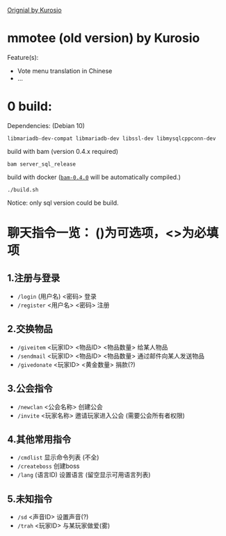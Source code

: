 [Orignial by Kurosio](https://www.teeworlds.com/forum/viewtopic.php?id=12612)

# mmotee (old version) by Kurosio

Feature(s):
* Vote menu translation in Chinese
* ...

# 0 build:

Dependencies: (Debian 10)

	libmariadb-dev-compat libmariadb-dev libssl-dev libmysqlcppconn-dev

build with bam (version 0.4.x required)

	bam server_sql_release

build with docker ([`bam-0.4.0`](https://github.com/matricks/bam/) will be automatically compiled.)

    ./build.sh 

Notice: only sql version could be build.

# 聊天指令一览： ()为可选项，<>为必填项
## 1.注册与登录
* `/login` (用户名) <密码> 登录
* `/register` <用户名> <密码> 注册
## 2.交换物品
* `/giveitem` <玩家ID> <物品ID> <物品数量> 给某人物品 
* `/sendmail` <玩家ID> <物品ID> <物品数量> 通过邮件向某人发送物品
* `/givedonate` <玩家ID> <黄金数量> 捐款(?)
## 3.公会指令
* `/newclan` <公会名称> 创建公会
* `/invite` <玩家名称> 邀请玩家进入公会 (需要公会所有者权限)
## 4.其他常用指令
* `/cmdlist` 显示命令列表 (不全)
* `/createboss` 创建boss
* `/lang` (语言ID) 设置语言 (留空显示可用语言列表)
## 5.未知指令
* `/sd` <声音ID> 设置声音(?)
* `/trah` <玩家ID> 与某玩家做爱(雾)
